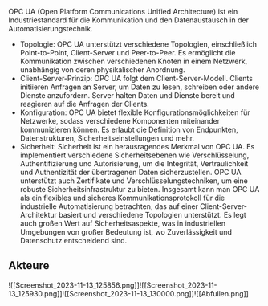 OPC UA (Open Platform Communications Unified Architecture) ist ein Industriestandard für die Kommunikation und den Datenaustausch in der Automatisierungstechnik. 
+ Topologie: 
	OPC UA unterstützt verschiedene Topologien, einschließlich Point-to-Point, Client-Server und Peer-to-Peer. Es ermöglicht die Kommunikation zwischen verschiedenen Knoten in einem Netzwerk, unabhängig von deren physikalischer Anordnung. 
+ Client-Server-Prinzip: 
	OPC UA folgt dem Client-Server-Modell. Clients initiieren Anfragen an Server, um Daten zu lesen, schreiben oder andere Dienste anzufordern. Server halten Daten und Dienste bereit und reagieren auf die Anfragen der Clients. 
+ Konfiguration: 
	OPC UA bietet flexible Konfigurationsmöglichkeiten für Netzwerke, sodass verschiedene Komponenten miteinander kommunizieren können. Es erlaubt die Definition von Endpunkten, Datenstrukturen, Sicherheitseinstellungen und mehr. 
+ Sicherheit: 
	Sicherheit ist ein herausragendes Merkmal von OPC UA. Es implementiert verschiedene Sicherheitsebenen wie Verschlüsselung, Authentifizierung und Autorisierung, um die Integrität, Vertraulichkeit und Authentizität der übertragenen Daten sicherzustellen. OPC UA unterstützt auch Zertifikate und Verschlüsselungstechniken, um eine robuste Sicherheitsinfrastruktur zu bieten. 
Insgesamt kann man OPC UA als ein flexibles und sicheres Kommunikationsprotokoll für die industrielle Automatisierung betrachten, das auf einer Client-Server-Architektur basiert und verschiedene Topologien unterstützt. Es legt auch großen Wert auf Sicherheitsaspekte, was in industriellen Umgebungen von großer Bedeutung ist, wo Zuverlässigkeit und Datenschutz entscheidend sind.

## Akteure 

![[Screenshot_2023-11-13_125856.png]]![[Screenshot_2023-11-13_125930.png]]![[Screenshot_2023-11-13_130000.png]]![[Abfullen.png]]